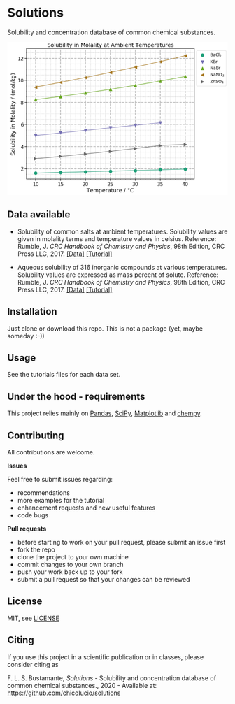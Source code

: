 # Solutions

Solubility and concentration database of common chemical substances.

![molality_example](images/solubility_molality.png)

## Data available

- Solubility of common salts at ambient temperatures. Solubility values are
given in molality terms and temperature values in celsius. Reference: Rumble, J.
_CRC Handbook of Chemistry and Physics_, 98th Edition, CRC Press LLC, 2017.
[[Data]](data/molality_common_salts_ambient_temperatures.csv)
[[Tutorial]](tutorials/molality_salts_ambient_temperatures.ipynb)

- Aqueous solubility of 316 inorganic compounds at various temperatures.
Solubility values are expressed as mass percent of solute. Reference: Rumble, J.
_CRC Handbook of Chemistry and Physics_, 98th Edition, CRC Press LLC, 2017.
[[Data]](data/aqueous_solubility_inorganic_temperatures.csv)
[[Tutorial]](tutorials/aqueous_solubility_inorganic_temperatures.ipynb)

## Installation

Just clone or download this repo. This is not a package (yet, maybe someday :-))

## Usage

See the tutorials files for each data set.

## Under the hood - requirements

This project relies mainly on [Pandas](https://pandas.pydata.org/),
[SciPy](https://www.scipy.org/), [Matplotlib](https://matplotlib.org/) and
[chempy](https://github.com/bjodah/chempy).

## Contributing

All contributions are welcome.

**Issues**

Feel free to submit issues regarding:

- recommendations
- more examples for the tutorial
- enhancement requests and new useful features
- code bugs

**Pull requests**

- before starting to work on your pull request, please submit an issue first
- fork the repo
- clone the project to your own machine
- commit changes to your own branch
- push your work back up to your fork
- submit a pull request so that your changes can be reviewed


## License

MIT, see [LICENSE](LICENSE)

## Citing

If you use this project in a scientific publication or in classes, please
consider citing as

F. L. S. Bustamante, *Solutions* - Solubility and concentration database of
common chemical substances., 2020 - Available at:
https://github.com/chicolucio/solutions